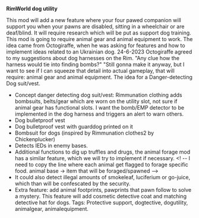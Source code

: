 **RimWorld dog utility**

This mod will add a new feature where your four pawed companion will support you when your pawns are disabled, sitting in a wheelchair or are deaf/blind.
It will require research which will be put as support dog training.
This mod is going to require animal gear and animal equipment to work.
The idea came from Octogiraffe, when he was asking for features and how to implement ideas related to an Ukrainian dog. 24-6-2023 Octogiraffe agreed to my suggestions about dog harnesses on the Rim. "Any clue how the harness would tie into finding bombs?"
"Still gonna make it anyway, but I want to see if I can squeeze that detail into actual gameplay, that will require: animal gear and animal equipment.
The idea for a Danger-detecting Dog suit/vest.

- Concept danger detecting dog suit/vest: Rimmunation clothing adds bombsuits, belts/gear which are worn on the utility slot, not sure if animal gear has functional slots. I want the bomb/EMP detector to be implemented in the dog harness and triggers an alert to warn others.
- Dog bulletproof vest
- Dog bulletproof vest with guarddog printed on it
- Bombsuit for dogs (inspired by Rimmunation clothes2 by Chickenplucker)
- Detects IEDs in enemy bases.
- Additional functions to dig up truffles and drugs, the animal forage mod has a similar feature, which we will try to implement if necessary.
<! -- I need to copy the line where each animal get flagged to forage specific food. animal base → item that will be foraged/spawned -->
- It could also detect illegal amounts of smokeleaf, luciferium or go-juice, which than will be confescated by the security.
- Extra feature: add animal footprints, pawprints that pawn follow to solve a mystery. This feature will add cosmetic detective coat and matching detective hat for dogs. Tags: Protective support, dogtective, dogutility, animalgear, animalequipment.
